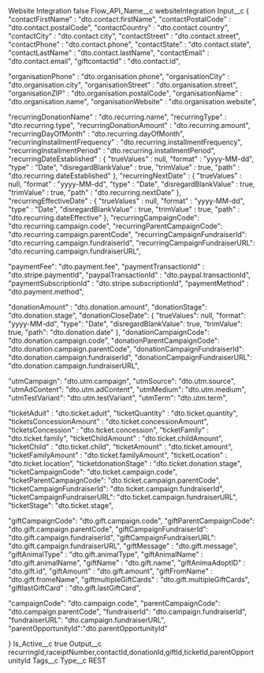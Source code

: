 <?xml version="1.0" encoding="UTF-8"?>
<CustomMetadata xmlns="http://soap.sforce.com/2006/04/metadata" xmlns:xsi="http://www.w3.org/2001/XMLSchema-instance" xmlns:xsd="http://www.w3.org/2001/XMLSchema">
    <label>Website Integration</label>
    <protected>false</protected>
    <values>
        <field>Flow_API_Name__c</field>
        <value xsi:type="xsd:string">websiteIntegration</value>
    </values>
    <values>
        <field>Input__c</field>
        <value xsi:type="xsd:string">{
  &quot;contactFirstName&quot; : &quot;dto.contact.firstName&quot;,
  &quot;contactPostalCode&quot; : &quot;dto.contact.postalCode&quot;,
  &quot;contactCountry&quot; : &quot;dto.contact.country&quot;,
  &quot;contactCity&quot; : &quot;dto.contact.city&quot;,
  &quot;contactStreet&quot; : &quot;dto.contact.street&quot;,
  &quot;contactPhone&quot; : &quot;dto.contact.phone&quot;,
  &quot;contactState&quot; : &quot;dto.contact.state&quot;,
  &quot;contactLastName&quot; : &quot;dto.contact.lastName&quot;,
  &quot;contactEmail&quot; : &quot;dto.contact.email&quot;,
&quot;giftcontactId&quot; : &quot;dto.contact.id&quot;,



&quot;organisationPhone&quot; : &quot;dto.organisation.phone&quot;,
&quot;organisationCity&quot; : &quot;dto.organisation.city&quot;,
&quot;organisationStreet&quot; : &quot;dto.organisation.street&quot;,
&quot;organisationZIP&quot; : &quot;dto.organisation.postalCode&quot;,
&quot;organisationName&quot; : &quot;dto.organisation.name&quot;,
&quot;organisationWebsite&quot; : &quot;dto.organisation.website&quot;,




&quot;recurringDonationName&quot; : &quot;dto.recurring.name&quot;,
&quot;recurringType&quot; : &quot;dto.recurring.type&quot;,
&quot;recurringDonationAmount&quot; : &quot;dto.recurring.amount&quot;,
&quot;recurringDayOfMonth&quot; : &quot;dto.recurring.dayOfMonth&quot;,
&quot;recurringInstallmentFrequency&quot; : &quot;dto.recurring.installmentFrequency&quot;,
&quot;recurringInstallmentPeriod&quot; : &quot;dto.recurring.installmentPeriod&quot;,
&quot;recurringDateEstablished&quot; : {
&quot;trueValues&quot; : null,
&quot;format&quot; : &quot;yyyy-MM-dd&quot;,
&quot;type&quot; : &quot;Date&quot;,
&quot;disregardBlankValue&quot; : true,
&quot;trimValue&quot; : true,
&quot;path&quot; : &quot;dto.recurring.dateEstablished&quot;
},
&quot;recurringNextDate&quot; : {
&quot;trueValues&quot; : null,
&quot;format&quot; : &quot;yyyy-MM-dd&quot;,
&quot;type&quot; : &quot;Date&quot;,
&quot;disregardBlankValue&quot; : true,
&quot;trimValue&quot; : true,
&quot;path&quot; : &quot;dto.recurring.nextDate&quot;
},
&quot;recurringEffectiveDate&quot; : {
&quot;trueValues&quot; : null,
&quot;format&quot; : &quot;yyyy-MM-dd&quot;,
&quot;type&quot; : &quot;Date&quot;,
&quot;disregardBlankValue&quot; : true,
&quot;trimValue&quot; : true,
&quot;path&quot; : &quot;dto.recurring.dateEffective&quot;
},
&quot;recurringCampaignCode&quot;: &quot;dto.recurring.campaign.code&quot;,
&quot;recurringParentCampaignCode&quot;: &quot;dto.recurring.campaign.parentCode&quot;,
&quot;recurringCampaignFundraiserId&quot;: &quot;dto.recurring.campaign.fundraiserId&quot;,
&quot;recurringCampaignFundraiserURL&quot;: &quot;dto.recurring.campaign.fundraiserURL&quot;,



&quot;paymentFee&quot;: &quot;dto.payment.fee&quot;,
&quot;paymentTransactionId&quot; : &quot;dto.stripe.paymentId&quot;,
&quot;paypalTransactionId&quot; : &quot;dto.paypal.transactionId&quot;,
&quot;paymentSubscriptionId&quot; : &quot;dto.stripe.subscriptionId&quot;,
&quot;paymentMethod&quot; : &quot;dto.payment.method&quot;,


&quot;donationAmount&quot; : &quot;dto.donation.amount&quot;,
&quot;donationStage&quot;: &quot;dto.donation.stage&quot;,
&quot;donationCloseDate&quot;: {
&quot;trueValues&quot;: null,
&quot;format&quot;: &quot;yyyy-MM-dd&quot;,
&quot;type&quot;: &quot;Date&quot;,
&quot;disregardBlankValue&quot;: true,
&quot;trimValue&quot;: true,
&quot;path&quot;: &quot;dto.donation.date&quot;
},
&quot;donationCampaignCode&quot;: &quot;dto.donation.campaign.code&quot;,
&quot;donationParentCampaignCode&quot;: &quot;dto.donation.campaign.parentCode&quot;,
&quot;donationCampaignFundraiserId&quot;: &quot;dto.donation.campaign.fundraiserId&quot;,
&quot;donationCampaignFundraiserURL&quot;: &quot;dto.donation.campaign.fundraiserURL&quot;,



&quot;utmCampaign&quot;: &quot;dto.utm.campaign&quot;,
&quot;utmSource&quot;: &quot;dto.utm.source&quot;,
&quot;utmAdContent&quot;: &quot;dto.utm.adContent&quot;,
&quot;utmMedium&quot;: &quot;dto.utm.medium&quot;,
&quot;utmTestVariant&quot;: &quot;dto.utm.testVariant&quot;,
&quot;utmTerm&quot;: &quot;dto.utm.term&quot;, 



  &quot;ticketAduit&quot; : &quot;dto.ticket.aduit&quot;,
  &quot;ticketQuantity&quot; : &quot;dto.ticket.quantity&quot;,
  &quot;ticketsConcessionAmount&quot; : &quot;dto.ticket.concessionAmount&quot;,
  &quot;ticketsConcession&quot; : &quot;dto.ticket.concession&quot;,
  &quot;ticketFamily&quot; : &quot;dto.ticket.family&quot;,
  &quot;ticketChildAmount&quot; : &quot;dto.ticket.childAmount&quot;,
  &quot;ticketChild&quot; : &quot;dto.ticket.child&quot;,
  &quot;ticketAmount&quot; : &quot;dto.ticket.amount&quot;,
  &quot;ticketFamilyAmount&quot; : &quot;dto.ticket.familyAmount&quot;,
  &quot;ticketLocation&quot; : &quot;dto.ticket.location&quot;,
&quot;ticketdonationStage&quot; : &quot;dto.ticket.donation.stage&quot;,
&quot;ticketCampaignCode&quot;: &quot;dto.ticket.campaign.code&quot;,
&quot;ticketParentCampaignCode&quot;: &quot;dto.ticket.campaign.parentCode&quot;,
&quot;ticketCampaignFundraiserId&quot;: &quot;dto.ticket.campaign.fundraiserId&quot;,
&quot;ticketCampaignFundraiserURL&quot;: &quot;dto.ticket.campaign.fundraiserURL&quot;,
&quot;ticketStage&quot;: &quot;dto.ticket.stage&quot;,


&quot;giftCampaignCode&quot;: &quot;dto.gift.campaign.code&quot;,
&quot;giftParentCampaignCode&quot;: &quot;dto.gift.campaign.parentCode&quot;,
&quot;giftCampaignFundraiserId&quot;: &quot;dto.gift.campaign.fundraiserId&quot;,
&quot;giftCampaignFundraiserURL&quot;: &quot;dto.gift.campaign.fundraiserURL&quot;,
&quot;giftMessage&quot; : &quot;dto.gift.message&quot;,
&quot;giftAnimalType&quot; : &quot;dto.gift.animalType&quot;,
&quot;giftAnimalName&quot; : &quot;dto.gift.animalName&quot;,
&quot;giftName&quot; : &quot;dto.gift.name&quot;,
&quot;giftAnimaAdoptID&quot; : &quot;dto.gift.id&quot;,
&quot;giftAmount&quot; : &quot;dto.gift.amount&quot;,
&quot;giftFromName&quot; : &quot;dto.gift.fromeName&quot;,
&quot;giftmultipleGiftCards&quot; : &quot;dto.gift.multipleGiftCards&quot;,
&quot;giftlastGiftCard&quot; : &quot;dto.gift.lastGiftCard&quot;,


&quot;campaignCode&quot;: &quot;dto.campaign.code&quot;,
&quot;parentCampaignCode&quot;: &quot;dto.campaign.parentCode&quot;,
&quot;fundraiserId&quot;: &quot;dto.campaign.fundraiserId&quot;,
&quot;fundraiserURL&quot;: &quot;dto.campaign.fundraiserURL&quot;,
&quot;parentOpportunityId&quot;:&quot;dto.parentOpportunityId&quot;

}</value>
    </values>
    <values>
        <field>Is_Active__c</field>
        <value xsi:type="xsd:boolean">true</value>
    </values>
    <values>
        <field>Output__c</field>
        <value xsi:type="xsd:string">recurringId,raceiptNumber,contactId,donationId,giftId,ticketId,parentOpportunityId</value>
    </values>
    <values>
        <field>Tags__c</field>
        <value xsi:nil="true"/>
    </values>
    <values>
        <field>Type__c</field>
        <value xsi:type="xsd:string">REST</value>
    </values>
</CustomMetadata>
